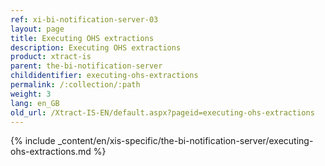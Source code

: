 ```yaml
---
ref: xi-bi-notification-server-03
layout: page
title: Executing OHS extractions
description: Executing OHS extractions
product: xtract-is
parent: the-bi-notification-server
childidentifier: executing-ohs-extractions
permalink: /:collection/:path
weight: 3
lang: en_GB
old_url: /Xtract-IS-EN/default.aspx?pageid=executing-ohs-extractions
---
```

{% include _content/en/xis-specific/the-bi-notification-server/executing-ohs-extractions.md %}
